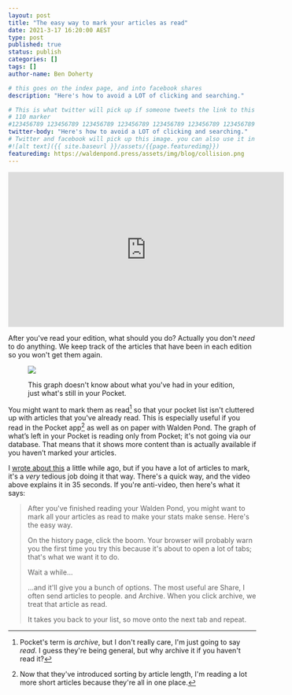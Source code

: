 ```yaml
---
layout: post
title: "The easy way to mark your articles as read"
date: 2021-3-17 16:20:00 AEST
type: post
published: true
status: publish
categories: []
tags: []
author-name: Ben Doherty

# this goes on the index page, and into facebook shares
description: "Here's how to avoid a LOT of clicking and searching."

# This is what twitter will pick up if someone tweets the link to this page
# 110 marker
#123456789 123456789 123456789 123456789 123456789 123456789 123456789 123456789 123456789 123456789 123456789 123456789
twitter-body: "Here's how to avoid a LOT of clicking and searching."
# Twitter and facebook will pick up this image. you can also use it in a post with: -
#![alt text]({{ site.baseurl }}/assets/{{page.featuredimg}})
featuredimg: https://waldenpond.press/assets/img/blog/collision.png
---
```


<iframe width="560" height="315" src="https://www.youtube-nocookie.com/embed/gPSB9orKpEE" frameborder="0" allow="accelerometer; autoplay; clipboard-write; encrypted-media; gyroscope; picture-in-picture" allowfullscreen></iframe>

After you've read your edition, what should you do? Actually you don't _need_ to do anything. We keep track of the articles that have been in each edition so you won't get them again.

<figure class="half-width right">

![](https://waldenpond.press/img/blog/editorial/myGraph.png)

<figcaption>This graph doesn't know about what you've had in your edition, just what's still in your Pocket.

</figcaption>

</figure>

You might want to mark them as read[^read] so that your pocket list isn't cluttered up with articles that you've already read. This is especially useful if you read in the Pocket app[^sort] as well as on paper with Walden Pond. The graph of what’s left in your Pocket is reading only from Pocket; it's not going via our database. That means that it shows more content than is actually available if you haven’t marked your articles.

I [wrote about this](https://waldenpond.press/2020/08/24/history.html) a little while ago, but if you have a lot of articles to mark, it's a _very_ tedious job doing it that way. There's a quick way, and the video above explains it in 35 seconds. If you're anti-video, then here's what it says:

> After you've finished reading your Walden Pond, you might want to mark all your articles as read to make your stats make sense. Here's the easy way.
>
> On the history page, click the boom. Your browser will probably warn you the first time you try this because it's about to open a lot of tabs; that's what we want it to do.
>
> Wait a while...
>
> ...and it'll give you a bunch of options. The most useful are Share, I often send articles to people.
> and Archive. When you click archive, we treat that article as read.
>
> It takes you back to your list, so move onto the next tab and repeat.

[^read]: Pocket's term is _archive_, but I don't really care, I'm just going to say _read_. I guess they're being general, but why archive it if you haven't read it?
[^sort]: Now that they've introduced sorting by article length, I'm reading a lot more short articles because they're all in one place.
